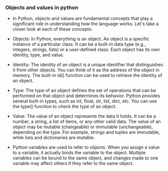 ### Objects and values  in python


- In Python, objects and values are fundamental concepts that play a significant role in understanding how the language works. Let's take a closer look at each of these concepts:

* Objects: In Python, everything is an object. An object is a specific instance of a particular class. It can be a built-in data type (e.g., integers, strings, lists) or a user-defined class. Each object has its own identity, type, and value.

* Identity: The identity of an object is a unique identifier that distinguishes it from other objects. You can think of it as the address of the object in memory. The built-in id() function can be used to retrieve the identity of an object.

* Type: The type of an object defines the set of operations that can be performed on that object and determines its behavior. Python provides several built-in types, such as int, float, str, list, dict, etc. You can use the type() function to check the type of an object.

* Value: The value of an object represents the data it holds. It can be a number, a string, a list of items, or any other valid data. The value of an object may be mutable (changeable) or immutable (unchangeable), depending on the type. For example, strings and tuples are immutable, while lists and dictionaries are mutable.

- Python variables are used to refer to objects. When you assign a value to a variable, it actually binds the variable to the object. Multiple variables can be bound to the same object, and changes made to one variable may affect others if they refer to the same object.
